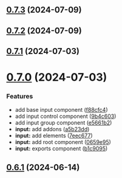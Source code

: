 ## [0.7.3](https://github.com/alancleyton/awesome-ui/compare/v0.7.2...v0.7.3) (2024-07-09)



## [0.7.2](https://github.com/alancleyton/awesome-ui/compare/v0.7.1...v0.7.2) (2024-07-09)



## [0.7.1](https://github.com/alancleyton/awesome-ui/compare/v0.7.0...v0.7.1) (2024-07-03)



# [0.7.0](https://github.com/alancleyton/awesome-ui/compare/v0.6.1...v0.7.0) (2024-07-03)


### Features

* add base input component ([f88cfc4](https://github.com/alancleyton/awesome-ui/commit/f88cfc4ecb727b7663d9a779b62c0cbfe1908063))
* add input control component ([9b4c603](https://github.com/alancleyton/awesome-ui/commit/9b4c603a6aec83e5c8a4ee29dbb49d0a5effb1d6))
* add input group component ([e5661b2](https://github.com/alancleyton/awesome-ui/commit/e5661b2d5bafe81f7f60c81d1ed601fce9e1113c))
* **input:** add addons ([a5b23dd](https://github.com/alancleyton/awesome-ui/commit/a5b23ddf81c5713dc363a5b59912a0cba09364f6))
* **input:** add elements ([7eec677](https://github.com/alancleyton/awesome-ui/commit/7eec6774cd6c53c274dfccfe273adcbd5419a51c))
* **input:** add root component ([0659e95](https://github.com/alancleyton/awesome-ui/commit/0659e95c667b4b553888bf9bba5d8bbd1c2c5163))
* **input:** exports component ([b1c9095](https://github.com/alancleyton/awesome-ui/commit/b1c9095a4627d33ef32da4c617d9f118018fba18))



## [0.6.1](https://github.com/alancleyton/awesome-ui/compare/v0.6.0...v0.6.1) (2024-06-14)



